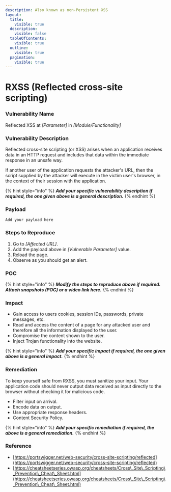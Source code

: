 ```yaml
---
description: Also known as non-Persistent XSS
layout:
  title:
    visible: true
  description:
    visible: false
  tableOfContents:
    visible: true
  outline:
    visible: true
  pagination:
    visible: true
---
```


# RXSS (Reflected cross-site scripting)

### **Vulnerability Name**

Reflected XSS at _\[Parameter]_ in _\[Module/Functionality]_

### **Vulnerability Description**

Reflected cross-site scripting (or XSS) arises when an application receives data in an HTTP request and includes that data within the immediate response in an unsafe way.

If another user of the application requests the attacker's URL, then the script supplied by the attacker will execute in the victim user's browser, in the context of their session with the application.

{% hint style="info" %}
_**Add your specific vulnerability description if required, the one given above is a general description.**_
{% endhint %}

### **Payload**

```
Add your payload here
```

### Steps to Reproduce

1. Go to _\[Affected URL]_.
2. Add the payload above in _\[Vulnerable Parameter]_ value.
3. Reload the page.
4. Observe as you should get an alert.

### **POC**

{% hint style="info" %}
_**Modify the steps to reproduce above if required. Attach snapshots (POC) or a video link here.**_
{% endhint %}

### **Impact**

* Gain access to users cookies, session IDs, passwords, private messages, etc.
* Read and access the content of a page for any attacked user and therefore all the information displayed to the user.
* Compromise the content shown to the user.
* Inject Trojan functionality into the website.

{% hint style="info" %}
_**Add your specific impact if required, the one given above is a general impact.**_
{% endhint %}

### **Remediation**

To keep yourself safe from RXSS, you must sanitize your input. Your application code should never output data received as input directly to the browser without checking it for malicious code.

* Filter input on arrival.
* Encode data on output.
* Use appropriate response headers.
* Content Security Policy.

{% hint style="info" %}
_**Add your specific remediation if required, the above is a general remediation.**_
{% endhint %}

### Reference

* [https://portswigger.net/web-security/cross-site-scripting/reflected](https://portswigger.net/web-security/cross-site-scripting/reflected)
* [https://cheatsheetseries.owasp.org/cheatsheets/Cross\_Site\_Scripting\_Prevention\_Cheat\_Sheet.html](https://cheatsheetseries.owasp.org/cheatsheets/Cross\_Site\_Scripting\_Prevention\_Cheat\_Sheet.html)
